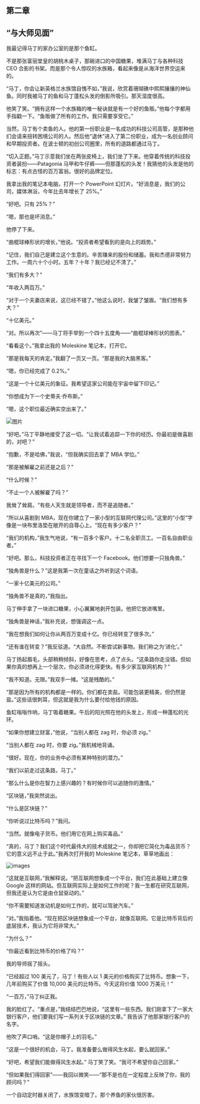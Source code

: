 ## 第二章

## “与大师见面”

我最记得马丁的家办公室的是那个鱼缸。

不是那张富丽堂皇的胡桃木桌子，那碗进口的中国糖果，堆满马丁与各种科技 CEO 合影的书架。而是那个令人惊叹的水族箱，看起来像是从海洋世界空运来的。

“马丁，你会让新英格兰水族馆自愧不如，”我说，欣赏着珊瑚礁中熙熙攘攘的神仙鱼。同时我被马丁的鱼和马丁蓬松头发的倒影所吸引。那天湿度很高。

他笑了笑。“拥有这样一个水族箱的唯一秘诀就是有一个好的鱼贩。”他每个字都用手指戳一下。“鱼贩做了所有的工作。我只需要享受它。”

当然，马丁有个卖鱼的人。他的第一份职业是一名成功的科技公司高管，是那种他们会请来扭转困境公司的人。然后他“退休”进入了第二份职业，成为一名创业顾问和早期投资者。在波士顿的初创公司圈里，所有的道路都通过马丁。

“切入正题。”马丁示意我们坐在两张皮椅上，我们坐了下来。他穿着传统的科技投资者装扮——Patagonia 马甲和牛仔裤——但那蓬松的头发！我猜他的头发是他的标志：有点古怪的百万富翁。很好的品牌定位。

我拿出我的笔记本电脑，打开一个 PowerPoint 幻灯片。“好消息是，我们的公司，媒体淋浴，今年比去年增长了 25%。”

“好吧。只有 25%？”

“嗯，那也是坏消息。”

他停了下来。

“曲棍球棒形状的增长，”他说。“投资者希望看到的是向上的趋势。”

“记住，我们自己是建立这个生意的。辛苦赚来的股份和储蓄。我和杰德非常努力工作。一周六十个小时。五年？十年？我已经记不清了。”

“我们有多大？”

“年收入两百万。”

“对于一个夫妻店来说，这已经不错了。”他这么说时，我皱了皱眉。“我们想有多大？”

“十亿美元。”

“对。所以再次”——马丁将手举到一个四十五度角——“曲棍球棒形状的图表。”

“看看这个。”我拿出我的 Moleskine 笔记本，打开它。

“那是我每天的肯定。”我翻了一页又一页。“那是我的大脑黑客。”

“嗯，你已经完成了 0.2%。”

“这是一个十亿美元的象征。我希望这家公司能在宇宙中留下印记。”

“你想成为下一个史蒂夫·乔布斯。”

“嗯，这个职位最近确实空出来了。”

![图片](img/f0011-01.jpg)

“好吧。”马丁平静地接受了这一切。“让我试着追踪一下你的经历。你最初是做喜剧的，对吧？”

“抱歉，不是哈佛，”我说，“但我确实回去拿了 MBA 学位。”

“那是被解雇之前还是之后？”

“什么时候？”

“不止一个人被解雇了吗？”

我耸了耸肩。“有些人天生就是领导者，而不是追随者。”

“所以从喜剧到 MBA，现在你建立了一家小型的互联网代理公司。”这里的“小型”字像是一块布里洛垫在敞开的自尊心上。“现在有多少客户？”

“我们的机构，”我生气地说，“有一百多个客户。十二名全职员工。一百名自由职业者。”

“好吧。那么，科技投资者正在寻找下一个 Facebook。他们想要一只独角兽。”

“独角兽是什么？”这是我第一次在童话之外听到这个词语。

“一家十亿美元的公司。”

“独角兽不是真的，”我指出。

马丁伸手拿了一块进口糖果，小心翼翼地剥开包装。他把它放进嘴里。

“独角兽是神话，”我补充说，想强调这一点。

“我在想我们如何让你从两百万变成十亿。你已经转变了很多次。”

“还有谁在转变？”我反驳道。“大自然。不断尝试新事物。我们称之为‘进化’。”

马丁扬起眉毛，头部稍稍倾斜，好像在思考，点了点头。“这条路你走没错。但如果你真的想再上一个层次，你必须进化得更快。有多少家互联网机构？”

“我不知道。无限。”我双手一摊。“这是残酷的。”

“那是因为所有的机构都是一样的。你们都在卖盐。可能包装更精美，但仍然是盐。”这些话很刺耳，但这就是我为什么要付给他钱的原因。

鱼缸嗡嗡作响，马丁吸着糖果。午后的阳光照在他的头发上，形成一种蓬松的光环。

“如果你想建立财富，”他说，“当别人都在 zag 时，你必须 zig。”

“当别人都在 zag 时，你要 zig。”我机械地背诵。

“很好。现在，你的业务中必须有某种特别的潜力。”

“我们以前走过这条路，马丁。”

“那么什么是你在智力上感兴趣的？有时候你可以追随你的激情。”

“区块链，”我突然说出。

“什么是区块链？”

“你听说过比特币吗？”我问。

“当然。就像电子货币。他们用它在网上购买毒品。”

“真的，马丁？我们这个时代最伟大的技术成就之一，你却把它简化为毒品货币？它的意义远不止于此。”我再次打开我的 Moleskine 笔记本，草草地画出：

![images](img/f0013-01.jpg)

“这就是互联网，”我解释说。“把互联网想象成一个平台，我们在此基础上建立像 Google 这样的网站。但互联网实际上是如何工作的呢？我一生都在研究互联网，但我还是认为它是由仓鼠驱动的。”

“你不需要知道发动机是如何工作的，就可以驾驶汽车。”

“对。”我指着他。“现在把区块链想象成一个平台，就像互联网。它是比特币背后的底层技术，我认为它将非常大。”

“为什么？”

“你最近看到比特币的价格了吗？”

我的导师摇了摇头。

“已经超过 100 美元了，马丁！有些人以 1 美元的价格购买了比特币。想象一下，几年前购买了价值 10,000 美元的比特币。今天这将价值 1000 万美元！”

“一百万，”马丁纠正我。

我的脸红了。“重点是，”我结结巴巴地说，“这里有一些东西。我们刚拿下了一家大银行客户，他们要我们写一系列关于区块链的文章。” 我告诉了他那家银行客户的名字。

他吹了声口哨。“这是你帽子上的羽毛。”

“这是一个很好的机会，马丁。我准备要么做得风生水起，要么就回家。”

“好吧，希望我们能做得风生水起。” 马丁笑了笑。“我可不希望你自己回家。”

“但如果我们得回家”——我回以微笑——“那不是也在一定程度上反映了你，我的顾问吗？”

一个自动定时器关闭了，水族馆变暗了。那个养鱼的家伙很厉害。
